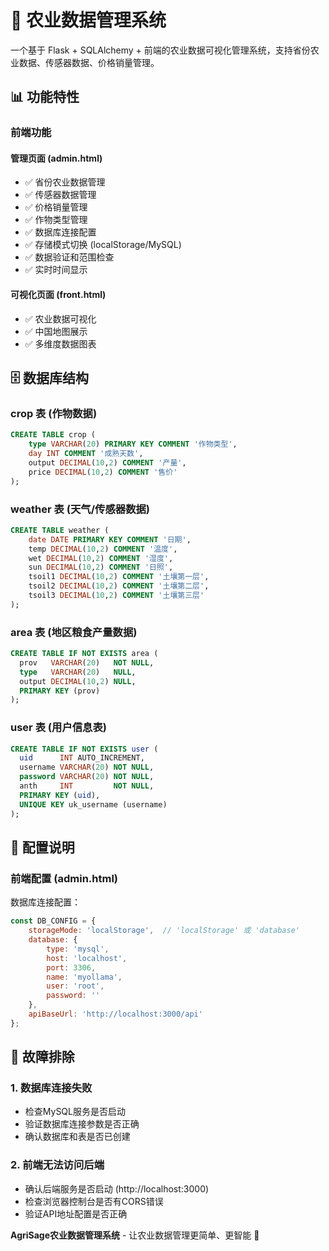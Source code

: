 # 🌾 农业数据管理系统

一个基于 Flask + SQLAlchemy + 前端的农业数据可视化管理系统，支持省份农业数据、传感器数据、价格销量管理。


## 📊 功能特性

### 前端功能

#### 管理页面 (admin.html)
- ✅ 省份农业数据管理
- ✅ 传感器数据管理
- ✅ 价格销量管理
- ✅ 作物类型管理
- ✅ 数据库连接配置
- ✅ 存储模式切换 (localStorage/MySQL)
- ✅ 数据验证和范围检查
- ✅ 实时时间显示

#### 可视化页面 (front.html)
- ✅ 农业数据可视化
- ✅ 中国地图展示
- ✅ 多维度数据图表

## 🗄️ 数据库结构

### crop 表 (作物数据)
```sql
CREATE TABLE crop (
    type VARCHAR(20) PRIMARY KEY COMMENT '作物类型',
    day INT COMMENT '成熟天数',
    output DECIMAL(10,2) COMMENT '产量',
    price DECIMAL(10,2) COMMENT '售价'
);
```

### weather 表 (天气/传感器数据)
```sql
CREATE TABLE weather (
    date DATE PRIMARY KEY COMMENT '日期',
    temp DECIMAL(10,2) COMMENT '温度',
    wet DECIMAL(10,2) COMMENT '湿度',
    sun DECIMAL(10,2) COMMENT '日照',
    tsoil1 DECIMAL(10,2) COMMENT '土壤第一层',
    tsoil2 DECIMAL(10,2) COMMENT '土壤第二层',
    tsoil3 DECIMAL(10,2) COMMENT '土壤第三层'
);
```

### area 表 (地区粮食产量数据)
```sql
CREATE TABLE IF NOT EXISTS area (
  prov   VARCHAR(20)   NOT NULL,
  type   VARCHAR(20)   NULL,
  output DECIMAL(10,2) NULL,
  PRIMARY KEY (prov)
);
```

### user 表 (用户信息表)
```sql
CREATE TABLE IF NOT EXISTS user (
  uid      INT AUTO_INCREMENT,
  username VARCHAR(20) NOT NULL,
  password VARCHAR(20) NOT NULL,
  anth     INT         NOT NULL,
  PRIMARY KEY (uid),
  UNIQUE KEY uk_username (username)
);
```

## 🔧 配置说明

### 前端配置 (admin.html)

数据库连接配置：
```javascript
const DB_CONFIG = {
    storageMode: 'localStorage',  // 'localStorage' 或 'database'
    database: {
        type: 'mysql',
        host: 'localhost',
        port: 3306,
        name: 'myollama',
        user: 'root',
        password: ''
    },
    apiBaseUrl: 'http://localhost:3000/api'
};
```

## 🐛 故障排除

### 1. 数据库连接失败
- 检查MySQL服务是否启动
- 验证数据库连接参数是否正确
- 确认数据库和表是否已创建

### 2. 前端无法访问后端
- 确认后端服务是否启动 (http://localhost:3000)
- 检查浏览器控制台是否有CORS错误
- 验证API地址配置是否正确

**AgriSage农业数据管理系统** - 让农业数据管理更简单、更智能 🌾 
